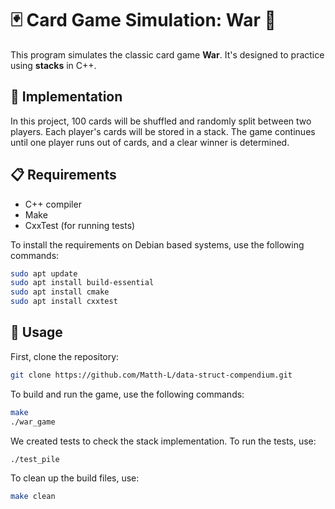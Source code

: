 # 🃏 Card Game Simulation: War 🎴

This program simulates the classic card game **War**. It's designed to practice using **stacks** in C++.

## 🔧 Implementation

In this project, 100 cards will be shuffled and randomly split between two players. 
Each player's cards will be stored in a stack. The game continues until one player runs out of cards, and a clear winner is determined.

## 📋 Requirements
- C++ compiler
- Make
- CxxTest (for running tests)

To install the requirements on Debian based systems, use the following commands:

```bash
sudo apt update
sudo apt install build-essential
sudo apt install cmake
sudo apt install cxxtest
```

## 🚀 Usage

First, clone the repository:

```bash
git clone https://github.com/Matth-L/data-struct-compendium.git
```

To build and run the game, use the following commands:

```bash
make
./war_game
```

We created tests to check the stack implementation. To run the tests, use:

```bash
./test_pile
```

To clean up the build files, use:

```bash
make clean
```
